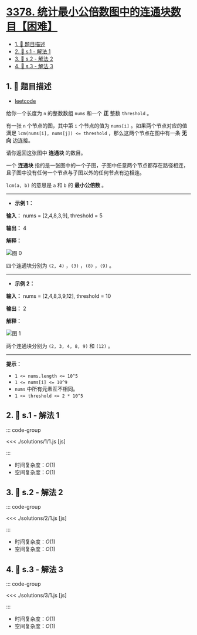 # [3378. 统计最小公倍数图中的连通块数目【困难】](https://github.com/tnotesjs/TNotes.leetcode/tree/main/notes/3378.%20%E7%BB%9F%E8%AE%A1%E6%9C%80%E5%B0%8F%E5%85%AC%E5%80%8D%E6%95%B0%E5%9B%BE%E4%B8%AD%E7%9A%84%E8%BF%9E%E9%80%9A%E5%9D%97%E6%95%B0%E7%9B%AE%E3%80%90%E5%9B%B0%E9%9A%BE%E3%80%91)

<!-- region:toc -->

- [1. 📝 题目描述](#1--题目描述)
- [2. 🎯 s.1 - 解法 1](#2--s1---解法-1)
- [3. 🎯 s.2 - 解法 2](#3--s2---解法-2)
- [4. 🎯 s.3 - 解法 3](#4--s3---解法-3)

<!-- endregion:toc -->

## 1. 📝 题目描述

- [leetcode](https://leetcode.cn/problems/count-connected-components-in-lcm-graph/)

给你一个长度为 `n` 的整数数组 `nums` 和一个 **正** 整数 `threshold` 。

有一张 `n` 个节点的图，其中第 `i` 个节点的值为 `nums[i]` 。如果两个节点对应的值满足 `lcm(nums[i], nums[j]) <= threshold` ，那么这两个节点在图中有一条 **无向** 边连接。

请你返回这张图中 **连通块** 的数目。

一个 **连通块** 指的是一张图中的一个子图，子图中任意两个节点都存在路径相连，且子图中没有任何一个节点与子图以外的任何节点有边相连。

`lcm(a, b)` 的意思是 `a` 和 `b` 的 **最小公倍数** 。

---

- **示例 1：**

**输入：** nums = [2,4,8,3,9], threshold = 5

**输出：** 4

**解释：**

![图 0](https://cdn.jsdelivr.net/gh/tnotesjs/imgs@main/2025-09-29-21-38-14.png)

四个连通块分别为 `(2, 4)` ，`(3)` ，`(8)` ，`(9)` 。

---

- **示例 2：**

**输入：** nums = [2,4,8,3,9,12], threshold = 10

**输出：** 2

**解释：**

![图 1](https://cdn.jsdelivr.net/gh/tnotesjs/imgs@main/2025-09-29-21-38-27.png)

两个连通块分别为 `(2, 3, 4, 8, 9)` 和 `(12)` 。

---

**提示：**

- `1 <= nums.length <= 10^5`
- `1 <= nums[i] <= 10^9`
- `nums` 中所有元素互不相同。
- `1 <= threshold <= 2 * 10^5`

## 2. 🎯 s.1 - 解法 1

::: code-group

<<< ./solutions/1/1.js [js]

:::

- 时间复杂度：$O(1)$
- 空间复杂度：$O(1)$

## 3. 🎯 s.2 - 解法 2

::: code-group

<<< ./solutions/2/1.js [js]

:::

- 时间复杂度：$O(1)$
- 空间复杂度：$O(1)$

## 4. 🎯 s.3 - 解法 3

::: code-group

<<< ./solutions/3/1.js [js]

:::

- 时间复杂度：$O(1)$
- 空间复杂度：$O(1)$
